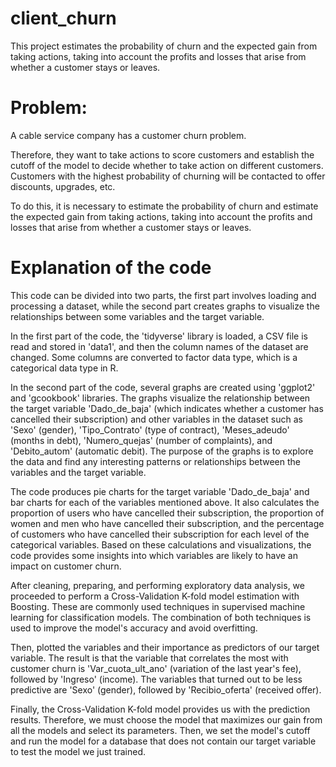 # client_churn
This project estimates the probability of churn and the expected gain from taking actions, taking into account the profits and losses that arise from whether a customer stays or leaves.


# Problem:

A cable service company has a customer churn problem.

Therefore, they want to take actions to score customers and establish the cutoff of the model to decide whether to take action on different customers. Customers with the highest probability of churning will be contacted to offer discounts, upgrades, etc.

To do this, it is necessary to estimate the probability of churn and estimate the expected gain from taking actions, taking into account the profits and losses that arise from whether a customer stays or leaves.

# Explanation of the code

This code can be divided into two parts, the first part involves loading and processing a dataset, while the second part creates graphs to visualize the relationships between some variables and the target variable.

In the first part of the code, the 'tidyverse' library is loaded, a CSV file is read and stored in 'data1', and then the column names of the dataset are changed. Some columns are converted to factor data type, which is a categorical data type in R.

In the second part of the code, several graphs are created using 'ggplot2' and 'gcookbook' libraries. The graphs visualize the relationship between the target variable 'Dado_de_baja' (which indicates whether a customer has cancelled their subscription) and other variables in the dataset such as 'Sexo' (gender), 'Tipo_Contrato' (type of contract), 'Meses_adeudo' (months in debt), 'Numero_quejas' (number of complaints), and 'Debito_autom' (automatic debit). The purpose of the graphs is to explore the data and find any interesting patterns or relationships between the variables and the target variable.

The code produces pie charts for the target variable 'Dado_de_baja' and bar charts for each of the variables mentioned above. It also calculates the proportion of users who have cancelled their subscription, the proportion of women and men who have cancelled their subscription, and the percentage of customers who have cancelled their subscription for each level of the categorical variables. Based on these calculations and visualizations, the code provides some insights into which variables are likely to have an impact on customer churn.

After cleaning, preparing, and performing exploratory data analysis, we proceeded to perform a Cross-Validation K-fold model estimation with Boosting. These are commonly used techniques in supervised machine learning for classification models. The combination of both techniques is used to improve the model's accuracy and avoid overfitting.

Then, plotted the variables and their importance as predictors of our target variable. The result is that the variable that correlates the most with customer churn is 'Var_cuota_ult_ano' (variation of the last year's fee), followed by 'Ingreso' (income). The variables that turned out to be less predictive are 'Sexo' (gender), followed by 'Recibio_oferta' (received offer).

Finally, the Cross-Validation K-fold model provides us with the prediction results. Therefore, we must choose the model that maximizes our gain from all the models and select its parameters. Then, we set the model's cutoff and run the model for a database that does not contain our target variable to test the model we just trained. 

